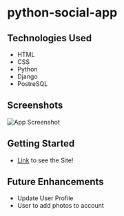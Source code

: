 # python-social-app

## Technologies Used

- HTML
- CSS
- Python
- Django
- PostreSQL

## Screenshots
![App Screenshot](https://i.imgur.com/Yqt9xu5.png)

## Getting Started
- [Link]() to see the Site!

## Future Enhancements
- Update User Profile
- User to add photos to account
